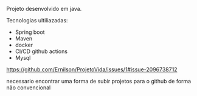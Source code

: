 Projeto desenvolvido em java.

Tecnologias ultiliazadas:

- Spring boot
- Maven
- docker
- CI/CD github actions
- Mysql

https://github.com/Ernilson/ProjetoVida/issues/1#issue-2096738712

necessario encontrar uma forma de subir projetos para o github de forma não convencional
